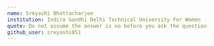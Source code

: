 ```yaml
---
name: Sreyashi Bhattacharjee
institution: Indira Gandhi Delhi Technical University For Women
quote: Do not assume the answer is no before you ask the question
github_user: sreyashi051
---
```

